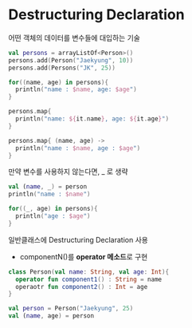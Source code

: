 # Destructuring Declaration
어떤 객체의 데이터를 변수들에 대입하는 기술

```kotlin
val persons = arrayListOf<Person>()
persons.add(Person("Jaekyung", 10))
persons.add(Persons("JK", 25))

for((name, age) in persons){
  println("name : $name, age: $age")
}

persons.map{
  println("name: ${it.name}, age: ${it.age}")
}

persons.map{ (name, age) ->
  println("name : $name, age : $age")
}
```

만약 변수를 사용하지 않는다면, _ 로 생략

```kotlin
val (name, _) = person
println("name : $name")

for((_, age) in persons){
  println("age : $age")
}
```

일반클래스에 Destructuring Declaration 사용
* componentN()를 **operator 메소드**로 구현

```kotlin
class Person(val name: String, val age: Int){
  operator fun component1() : String = name
  operaotr fun component2() : Int = age
}

val person = Person("Jaekyung", 25)
val (name, age) = person
```
